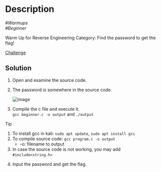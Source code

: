 # Description

_#Warmups_<br>
_#Beginner_<br>

Warm Up for Reverse Engineering Category: Find the password to get the flag!<br>

[Challenge](../beginner.c)

## Solution

1. Open and examine the source code.
2. The password is somewhere in the source code.<br>

   ![image](https://github.com/user-attachments/assets/b93edd98-15ef-4870-b40a-ea201d81368a)

3. Compile the c file and execute it.<br>
   `gcc beginner.c -o output` and `./output`

> [!TIP]
> 1. To install gcc in kali: `sudo apt update`, `sudo apt install gcc`<br>
> 2. To compile source code: `gcc program.c -o output`<br>
>    - -o: filename to output
> 3. In case the source code is not working, you may add `#include<string.h>`
   
4. Input the password and get the flag.
